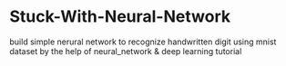 # Stuck-With-Neural-Network

build simple nerural network to recognize handwritten digit using mnist dataset by the help of neural_network & deep learning tutorial
